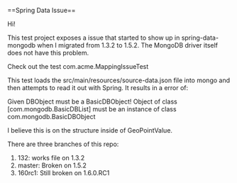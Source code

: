 ==Spring Data Issue==

Hi!

This test project exposes a issue that started to show up in spring-data-mongodb when I migrated from 1.3.2 to 1.5.2. The MongoDB driver itself does not have this problem. 

Check out the test com.acme.MappingIssueTest

This test loads the src/main/resources/source-data.json file into mongo and then attempts to read it out with Spring.
It results in a error of:

Given DBObject must be a BasicDBObject! Object of class [com.mongodb.BasicDBList] must be an instance of class com.mongodb.BasicDBObject

I believe this is on the structure inside of GeoPointValue.

There are three branches of this repo:

1. 132: works file on 1.3.2
2. master: Broken on 1.5.2
3. 160rc1: Still broken on 1.6.0.RC1
